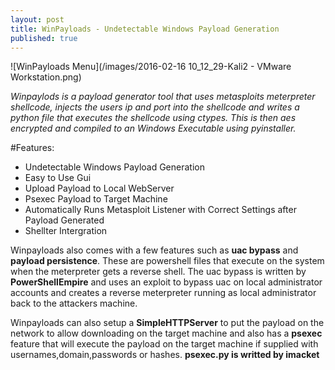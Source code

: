 ```yaml
---
layout: post
title: WinPayloads - Undetectable Windows Payload Generation
published: true
---
```


![WinPayloads Menu](/images/2016-02-16 10_12_29-Kali2 - VMware Workstation.png)

*Winpaylods is a payload generator tool that uses metasploits meterpreter shellcode, injects the users ip and port into the shellcode and writes a python file that executes the shellcode using ctypes. This is then aes encrypted and compiled to an Windows Executable using pyinstaller.*
 
#Features:

  - Undetectable Windows Payload Generation
  - Easy to Use Gui
  - Upload Payload to Local WebServer
  - Psexec Payload to Target Machine
  - Automatically Runs Metasploit Listener with Correct Settings after Payload Generated
  - Shellter Intergration

Winpayloads also comes with a few features such as **uac bypass** and **payload persistence**. These are powershell files that execute on the system when the meterpreter gets a reverse shell. The uac bypass is written by **PowerShellEmpire** and uses an exploit to bypass uac on local administrator accounts and creates a reverse meterpreter running as local administrator back to the attackers machine.

Winpayloads can also setup a **SimpleHTTPServer** to put the payload on the network to allow downloading on the target machine and also has a **psexec** feature that will execute the payload on the target machine if supplied with usernames,domain,passwords or hashes. **psexec.py is writted by imacket**
